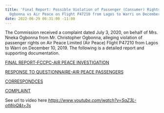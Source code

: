 ```yaml
---
title: 'Final Report: Possible Violation of Passenger (Consumer) Rights - Mrs. Nneka
  Ogbonna vs Air Peace on Flight P47210 from Lagos to Warri on December 10, 2019'
date: 2022-06-29 06:31:00 -11:00
---
```


The Commission received a complaint dated July 3, 2020, on behalf of Mrs. Nneka Ogbonna from Mr. Christopher Ogbonna, alleging violation of passenger rights on Air Peace Limited (Air Peace) Flight P47210 from Lagos to Warri on December 10, 2019. The following is a detailed report and supporting documentation.




[FINAL REPORT-FCCPC-AIR PEACE INVESTIGATION](/uploads/FINAL%20REPORT-FCCPC-AIR%20PEACE%20INVESTIGATION-040521.pdf)


[RESPONSE TO QUESTIONNAIRE-AIR PEACE PASSENGERS](/uploads/RESPONSE%20TO%20QUESTIONNAIRE-AIR%20PEACE%20PASSENGERS.pdf)


[CORRESPONDCES](/uploads/CORRESPONDCES.pdf)


 [COMPLAINT](/uploads/COMPLAINT.pdf)


See url to video here
*https://www.youtube.com/watch?v=SaZ3L-otWoQ&t=3s*